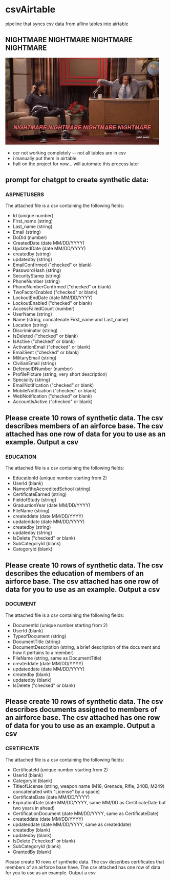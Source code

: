 # csvAirtable

pipeline that syncs csv data from aflinx tables into airtable


## NIGHTMARE NIGHTMARE NIGHTMARE NIGHTMARE

![nightmare](nightmare.jpg)

* ocr not working completely -- not all tables are in csv
* i manually put them in airtable
* halt on the project for now... will automate this process later


## prompt for chatgpt to create synthetic data:
### ASPNETUSERS
The attached file is a csv containing the following fields:
- Id (unique number)
- First_name (string)
- Last_name (string)
- Email (string)
- DoDId (number)
- CreatedDate (date MM/DD/YYYY)
- UpdatedDate (date MM/DD/YYYY)
- createdby (string)
- updatedby (string)
- EmailConfirmed ("checked" or blank)
- PasswordHash (string)
- SecurityStamp (string)
- PhoneNumber (string)
- PhoneNumberConfirmed ("checked" or blank)
- TwoFactorEnabled ("checked" or blank)
- LockoutEndDate (date MM/DD/YYYY)
- LockoutEnabled ("checked" or blank)
- AccessFailedCount (number)
- UserName (string)
- Name (string, concatenate First_name and Last_name)
- Location (string)
- Discriminator (string)
- IsDeleted ("checked" or blank)
- IsActive ("checked" or blank)
- ActivationEmail ("checked" or blank)
- EmailSent ("checked" or blank)
- MilitaryEmail (string)
- CivilianEmail (string)
- DefenseIDNumber (number)
- ProfilePicture (string, very short description)
- Speciality (string)
- EmailNotification ("checked" or blank)
- MobileNotification ("checked" or blank)
- WebNotification ("checked" or blank)
- AccountIsActive ("checked" or blank)

Please create 10 rows of synthetic data. The csv describes members of an airforce base.
The csv attached has one row of data for you to use as an example.
Output a csv
---
### EDUCATION
The attached file is a csv containing the following fields:

- EducationId (unique number starting from 2)
- UserId (blank)
- NameoftheAccreditedSchool (string)
- CertificateEarned (string)
- FieldofStudy (string)
- GraduationYear (date MM/DD/YYYY)
- FileName (string)
- createddate (date MM/DD/YYYY)
- updateddate (date MM/DD/YYYY)
- createdby (string)
- updatedby (string)
- IsDelete ("checked" or blank)
- SubCategoryId (blank)
- CategoryId (blank)

Please create 10 rows of synthetic data. The csv describes the education of members of an airforce base.
The csv attached has one row of data for you to use as an example.
Output a csv
---
### DOCUMENT
The attached file is a csv containing the following fields:

- DocumentId (unique number starting from 2)
- UserId (blank)
- TypeofDocument (string)
- DocumentTitle (string)
- DocumentDescription (string, a brief description of the document and how it pertains to a member)
- FileName (string, same as DocumentTitle)
- createddate (date MM/DD/YYYY)
- updateddate (date MM/DD/YYYY)
- createdby (blank)
- updatedby (blank)
- IsDelete ("checked" or blank)

Please create 10 rows of synthetic data. The csv describes documents assigned to members of an airforce base.
The csv attached has one row of data for you to use as an example.
Output a csv
---
### CERTIFICATE
The attached file is a csv containing the following fields:

- CertificateId (unique number starting from 2)
- UserId (blank)
- CategoryId (blank)
- TitleofLicense (string, weapon name (M18, Grenade, Rifle, 240B, M249) concatenated with "License" by a space)
- CertificateDate (date MM/DD/YYYY)
- ExpirationDate (date MM/DD/YYYY, same MM/DD as CertificateDate but two years in ahead)
- CertificationDocument (date MM/DD/YYYY, same as CertificateDate)
- createddate (date MM/DD/YYYY)
- updateddate (date MM/DD/YYYY, same as createddate)
- createdby (blank)
- updatedby (blank)
- IsDelete ("checked" or blank)
- SubCategoryId (blank)
- GrantedBy (blank)

Please create 10 rows of synthetic data. The csv describes certificates that members of an airforce base have.
The csv attached has one row of data for you to use as an example.
Output a csv